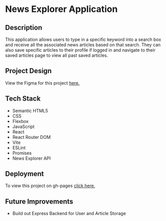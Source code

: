 # News Explorer Application

## Description

This application allows users to type in a specific keyword into a search box and receive all the associated news articles based on that search. They can also save specific articles to their profile if logged in and navigate to their saved articles page to view all past saved articles.

## Project Design

View the Figma for this project [here.](https://www.figma.com/design/3ottwMEhlBt95Dbn8dw1NH/Your-Final-Project?node-id=0-1&node-type=canvas&t=P0qA0AmCk5HlQpnJ-0)

## Tech Stack

- Semantic HTML5
- CSS
- Flexbox
- JavaScript
- React
- React Router DOM
- Vite
- ESLint
- Promises
- News Explorer API

## Deployment

To view this project on gh-pages [click here.](https://brogers111.github.io/news_explorer/)

## Future Improvements

- Build out Express Backend for User and Article Storage
